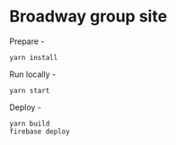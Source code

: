 # Broadway group site

Prepare - 
```
yarn install
```

Run locally - 
```
yarn start
```

Deploy - 
```
yarn build
firebase deploy
```
